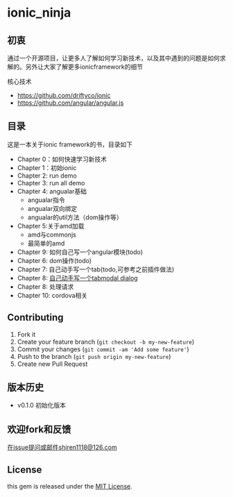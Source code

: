 ionic_ninja
===========


## 初衷

通过一个开源项目，让更多人了解如何学习新技术，以及其中遇到的问题是如何求解的。另外让大家了解更多ionicframework的细节

核心技术

- https://github.com/driftyco/ionic
- https://github.com/angular/angular.js

## 目录

这是一本关于ionic framework的书，目录如下

- Chapter 0：如何快速学习新技术
- Chapter 1：初始ionic
- Chapter 2: run demo
- Chapter 3: run all demo
- Chapter 4: angualar基础
	- angualar指令
	- angualar双向绑定
	- angualar的util方法（dom操作等）
- Chapter 5:关于amd加载
	- amd与commonjs
	- 最简单的amd
- Chapter 9: 如何自己写一个angular模块(todo)
- Chapter 6: dom操作(todo)
- Chapter 7: 自己动手写一个tab(todo,可参考之前插件做法)
- Chapter 8: [自己动手写一个tabmodal dialog](http://adamalbrecht.com/2013/12/12/creating-a-simple-modal-dialog-directive-in-angular-js/) 
- Chapter 8: 处理请求
- Chapter 10: cordova相关

## Contributing

1. Fork it
2. Create your feature branch (`git checkout -b my-new-feature`)
3. Commit your changes (`git commit -am 'Add some feature'`)
4. Push to the branch (`git push origin my-new-feature`)
5. Create new Pull Request

## 版本历史

- v0.1.0 初始化版本 


## 欢迎fork和反馈

在issue提问或邮件shiren1118@126.com

## License

this gem is released under the [MIT License](http://www.opensource.org/licenses/MIT).
